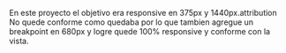 En este proyecto el objetivo era responsive en 375px y 1440px.attribution
No quede conforme como quedaba por lo que tambien agregue un breakpoint en 680px y logre quede 100% responsive y conforme con la vista.